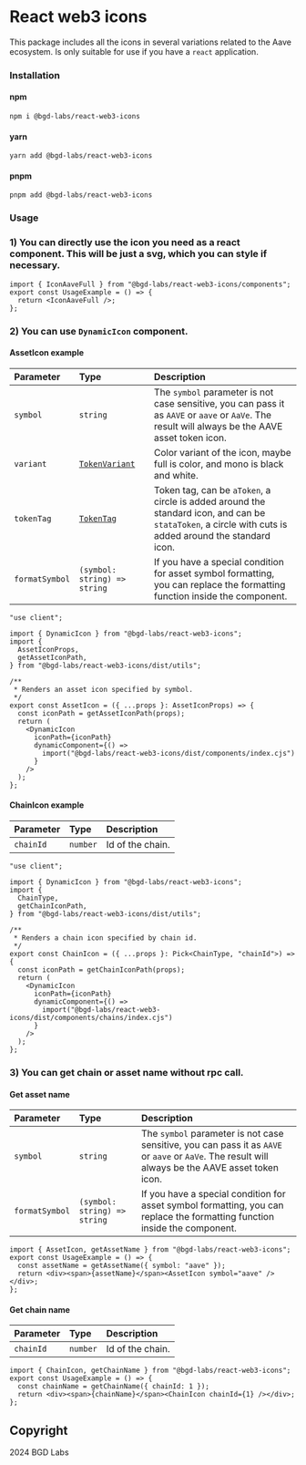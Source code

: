 # React web3 icons

This package includes all the icons in several variations related to the Aave ecosystem. Is only suitable for use if you have a `react` application.

### Installation
#### npm
<code>npm i @bgd-labs/react-web3-icons</code>
#### yarn
<code>yarn add @bgd-labs/react-web3-icons</code>
#### pnpm
<code>pnpm add @bgd-labs/react-web3-icons</code>

### Usage
### 1) You can directly use the icon you need as a react component. This will be just a svg, which you can style if necessary.
```tsx
import { IconAaveFull } from "@bgd-labs/react-web3-icons/components";
export const UsageExample = () => {
  return <IconAaveFull />;
};
```
### 2) You can use `DynamicIcon` component.

#### AssetIcon example
| Parameter  | Type                             | Description |
|:-----------|:---------------------------------| :------ |
| `symbol`   | `string`                         | The `symbol` parameter is not case sensitive, you can pass it as `AAVE` or `aave` or `AaVe`. The result will always be the AAVE asset token icon.
| `variant`  | [`TokenVariant`](src/utils/types.ts) | Color variant of the icon, maybe full is color, and mono is black and white.
| `tokenTag` | [`TokenTag`](src/utils/types.ts)     | Token tag, can be `aToken`, a circle is added around the standard icon, and can be `stataToken`, a circle with cuts is added around the standard icon.
| `formatSymbol`   | `(symbol: string) => string`     | If you have a special condition for asset symbol formatting, you can replace the formatting function inside the component.

```tsx
"use client";

import { DynamicIcon } from "@bgd-labs/react-web3-icons";
import {
  AssetIconProps,
  getAssetIconPath,
} from "@bgd-labs/react-web3-icons/dist/utils";

/**
 * Renders an asset icon specified by symbol.
 */
export const AssetIcon = ({ ...props }: AssetIconProps) => {
  const iconPath = getAssetIconPath(props);
  return (
    <DynamicIcon
      iconPath={iconPath}
      dynamicComponent={() =>
        import("@bgd-labs/react-web3-icons/dist/components/index.cjs")
      }
    />
  );
};
```

#### ChainIcon example
| Parameter  | Type                             | Description |
|:-----------|:---------------------------------| :------ |
| `chainId`   | `number`                         | Id of the chain.

```tsx
"use client";

import { DynamicIcon } from "@bgd-labs/react-web3-icons";
import {
  ChainType,
  getChainIconPath,
} from "@bgd-labs/react-web3-icons/dist/utils";

/**
 * Renders a chain icon specified by chain id.
 */
export const ChainIcon = ({ ...props }: Pick<ChainType, "chainId">) => {
  const iconPath = getChainIconPath(props);
  return (
    <DynamicIcon
      iconPath={iconPath}
      dynamicComponent={() =>
        import("@bgd-labs/react-web3-icons/dist/components/chains/index.cjs")
      }
    />
  );
};
```

### 3) You can get chain or asset name without rpc call.
#### Get asset name
| Parameter  | Type                             | Description |
|:-----------|:---------------------------------| :------ |
| `symbol`   | `string`                         | The `symbol` parameter is not case sensitive, you can pass it as `AAVE` or `aave` or `AaVe`. The result will always be the AAVE asset token icon.
| `formatSymbol`   | `(symbol: string) => string`     | If you have a special condition for asset symbol formatting, you can replace the formatting function inside the component.

```tsx
import { AssetIcon, getAssetName } from "@bgd-labs/react-web3-icons";
export const UsageExample = () => {
  const assetName = getAssetName({ symbol: "aave" });
  return <div><span>{assetName}</span><AssetIcon symbol="aave" /></div>;
};
```
#### Get chain name
| Parameter  | Type                             | Description |
|:-----------|:---------------------------------| :------ |
| `chainId`   | `number`                         | Id of the chain.

```tsx
import { ChainIcon, getChainName } from "@bgd-labs/react-web3-icons";
export const UsageExample = () => {
  const chainName = getChainName({ chainId: 1 });
  return <div><span>{chainName}</span><ChainIcon chainId={1} /></div>;
};
```

## Copyright
2024 BGD Labs